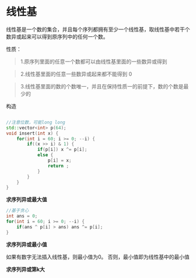 

# 线性基

线性基是一个数的集合，并且每个序列都拥有至少一个线性基，取线性基中若干个数异或起来可以得到原序列中的任何一个数。

性质：
> 1.原序列里面的任意一个数都可以由线性基里面的一些数异或得到

> 2.线性基里面的任意一些数异或起来都不能得到 0

> 3.线性基里面的数的个数唯一，并且在保持性质一的前提下，数的个数是最少的

构造
```c++

//注意位数，可能long long
std::vector<int> p(64);
void insert(int x) {
    for(int i = 60; i >= 0; --i) {
        if((x >> i) & 1) {
            if(p[i]) x ^= p[i];
            else {
                p[i] = x;
                return ;
            }
        }
    }
}
```

**求序列异或最大值**
```c++
//基于贪心
int ans = 0;
for(int i = 60; i >= 0; --i) {
    if(ans ^ p[i] > ans) ans ^= p[i];
}
```

**求序列异或最小值**

如果有数字无法插入线性基，则最小值为0。
否则，最小值即为线性基中的最小值

**求序列异或第k大**
